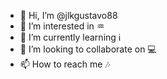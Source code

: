 - 👋 Hi, I’m @jlkgustavo88
- 👀 I’m interested in ♒
- 🌱 I’m currently learning ℹ️
- 💞️ I’m looking to collaborate on 💻
- 📫 How to reach me 🎶

<!---
jlkgustavo88/jlkgustavo88 is a ✨ special ✨ repository because its `README.md` (this file) appears on your GitHub profile.
You can click the Preview link to take a look at your changes.
--->
